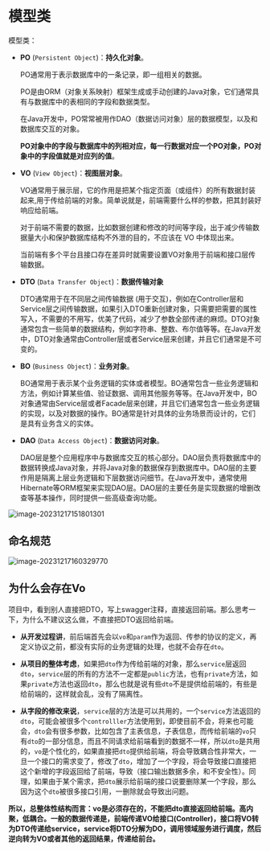 # 模型类

模型类：

- **PO** (`Persistent Object`)：**持久化对象**。

  PO通常用于表示数据库中的一条记录，即一组相关的数据。

  PO是由ORM（对象关系映射）框架生成或手动创建的Java对象，它们通常具有与数据库中的表相同的字段和数据类型。

  在Java开发中，PO常常被用作DAO（数据访问对象）层的数据模型，以及和数据库交互的对象。

  **PO对象中的字段与数据库中的列相对应，每一行数据对应一个PO对象，PO对象中的字段值就是对应列的值**。

- **VO** (`View Object`)：**视图层对象**。

  VO通常用于展示层，它的作用是把某个指定页面（或组件）的所有数据封装起来,用于传给前端的对象。简单说就是，前端需要什么样的参数，把其封装好响应给前端。

  对于前端不需要的数据，比如数据创建和修改的时间等字段，出于减少传输数据量大小和保护数据库结构不外泄的目的，不应该在 VO 中体现出来。

  当前端有多个平台且接口存在差异时就需要设置VO对象用于前端和接口层传输数据。

- **DTO** (`Data Transfer Object`)：**数据传输对象**

  DTO通常用于在不同层之间传输数据 (用于交互)，例如在Controller层和Service层之间传输数据，如果引入DTO重新创建对象，只需要把需要的属性写入，不需要的不用写，优美了代码，减少了参数全部传递的麻烦。DTO对象通常包含一些简单的数据结构，例如字符串、整数、布尔值等等。在Java开发中，DTO对象通常由Controller层或者Service层来创建，并且它们通常是不可变的。

- **BO** (`Business Object`)：**业务对象**。

  BO通常用于表示某个业务逻辑的实体或者模型。BO通常包含一些业务逻辑和方法，例如计算某些值、验证数据、调用其他服务等等。在Java开发中，BO对象通常由Service层或者Facade层来创建，并且它们通常包含一些业务逻辑的实现，以及对数据的操作。BO通常是针对具体的业务场景而设计的，它们是具有业务含义的实体。

- **DAO** (`Data Access Object`)：**数据访问对象**。

  DAO层是整个应用程序中与数据库交互的核心部分。DAO层负责将数据库中的数据转换成Java对象，并将Java对象的数据保存到数据库中。DAO层的主要作用是隔离上层业务逻辑和下层数据访问细节。在Java开发中，通常使用Hibernate等ORM框架来实现DAO层。DAO层的主要任务是实现数据的增删改查等基本操作，同时提供一些高级查询功能。

![image-20231217151801301](https://cdn.jsdelivr.net/gh/letengzz/tc2/img202312171518401.png) 

## 命名规范

![image-20231217160329770](https://cdn.jsdelivr.net/gh/letengzz/tc2/img202312171603880.png)

## 为什么会存在Vo

项目中，看到别人直接把DTO，写上swagger注释，直接返回前端。那么思考一下，为什么不建议这么做，不直接把DTO返回给前端。

- **从开发过程讲**，前后端首先会以`vo`和`param`作为返回、传参的协议的定义，再定义协议之前，都没有实际的业务逻辑的处理，也就不会存在`dto`。

- **从项目的整体考虑**，如果把`dto`作为传给前端的对象，那么`service`层返回`dto`，`service`层的所有的方法不一定都是`public`方法，也有`private`方法，如果`private`方法也返回`dto`，那么也就是说有些`dto`不是提供给前端的，有些是给前端的，这样就会乱，没有了隔离性。

- **从字段的修改来说**，`service`层的方法是可以共用的，一个`service`方法返回的`dto`，可能会被很多个`controlller`方法使用到，即使目前不会，将来也可能会，`dto`会有很多参数，比如包含了主表信息，子表信息，而传给前端的`vo`只有`dto`的一部分信息，而且不同请求给前端看到的数据不一样，所以`dto`是共用的，`vo`是个性化的，如果直接把`dto`提供给前端，将会导致耦合性非常大，一旦一个接口的需求变了，修改了`dto`，增加了一个字段，将会导致接口直接把这个新增的字段返回给了前端，导致（接口输出数据多余，和不安全性）。同理，如果由于某个需求，把`dto`展示给前端的接口说要删除某一个字段，那么因为这个`dto`被很多接口引用，一删除就会导致出问题。

**所以，总整体性结构而言：vo是必须存在的，不能把dto直接返回给前端。高内聚，低耦合。一般的数据传递是，前端传递VO给接口(Controller)，接口将VO转为DTO传递给service，service将DTO分解为DO，调用领域服务进行调度，然后逆向转为VO或者其他的返回结果，传递给前台。**